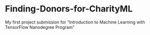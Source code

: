# Finding-Donors-for-CharityML
My first project submission for "Introduction to Machine Learning with TensorFlow Nanodegree Program"
